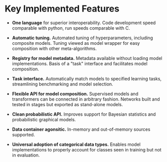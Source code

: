# Key Implemented Features

- **One language** for superior interoperability. Code development
  speed comparable with python, run speeds comparable with C. 
  
- **Automatic tuning.** Automated tuning of hyperparameters, including
  composite models. Tuning viewed as model wrapper for easy
  composition with other meta-algorithms.

- **Registry for model metadata.** Metadata available without loading
  model implementations. Basis of a "task" interface and facilitates
  model composition.
  
- **Task interface.** Automatically match models to specified learning
  tasks, streamlining benchmarking and model selection.
  
- **Flexible API for model composition.** Supervised models and
  transformers can be connected in arbitrary fashion. Networks
  built and tested in stages but exported as stand-alone models.

- **Clean probabilistic API.** Improves support for Bayesian
  statistics and probabilistic graphical models.
  
- **Data container agonsitic.** In-memory and out-of-memory sources supported.

- **Universal adoption of categorical data types.** Enables model
  implementations to properly account for classes seen in training but
  not in evaluation.
  
